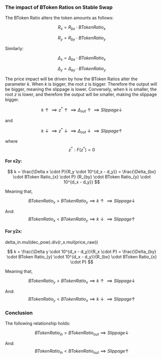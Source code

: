 ### The impact of BToken Ratios on Stable Swap


The BToken Ratio alters the token amounts as follows:

$$
R_{x} = R_{bx} \cdot BToken Ratio_{x}
$$

$$
R_{y} = R_{by} \cdot BToken Ratio_{y}
$$

Similarly:

$$
\Delta_{x} = \Delta_{bx} \cdot BToken Ratio_{x}
$$

$$
\Delta_{y} = \Delta_{by} \cdot BToken Ratio_{y}
$$

The price impact will be driven by how the BToken Ratios alter the parameter $k$. When $k$ is bigger, the root $z$ is bigger. Therefore the output will be bigger, meaning the slippage is lower. Conversely, when k is smaller, the root $z$ is lower, and therefore the output will be smaller, making the slippage bigger.

$$ k \uparrow \implies z^* \uparrow \implies \Delta_{out} \uparrow \implies Slippage \downarrow$$

and

$$ k \downarrow \implies z^* \downarrow \implies \Delta_{out} \downarrow \implies Slippage \uparrow$$

where
$$ z^* : F(z^*) = 0$$




#### For x2y:

$$
k = \frac{\Delta x \cdot P}{R_y \cdot 10^{d_x - d_y}} = \frac{\Delta_{bx} \cdot BToken Ratio_{x} \cdot P} {R_{by} \cdot BToken Ratio_{y} \cdot 10^{d_x - d_y}}
$$

Meaning that,

$$
BTokenRatio_x > BTokenRatio_y \implies k \uparrow \implies Slippage \downarrow
$$

And:
$$
BTokenRatio_x < BTokenRatio_y \implies k \downarrow \implies Slippage \uparrow
$$


#### For y2x:

delta_in.mul(dec_pow).div(r_x.mul(price_raw))

$$
k = \frac{\Delta y \cdot 10^{d_x - d_y}}{R_x \cdot P} = \frac{\Delta_{by} \cdot BToken Ratio_{y} \cdot 10^{d_x - d_y}}{R_{bx} \cdot BToken Ratio_{x} \cdot P}
$$

Meaning that,

$$
BTokenRatio_y > BTokenRatio_x \implies k \uparrow \implies Slippage \downarrow
$$

And:
$$
BTokenRatio_y < BTokenRatio_x \implies k \downarrow \implies Slippage \uparrow
$$

### Conclusion

The following relationship holds:

$$
BTokenRatio_{in} > BTokenRatio_{out} \implies Slippage \downarrow
$$

And:
$$
BTokenRatio_{in} < BTokenRatio_{out} \implies Slippage \uparrow
$$